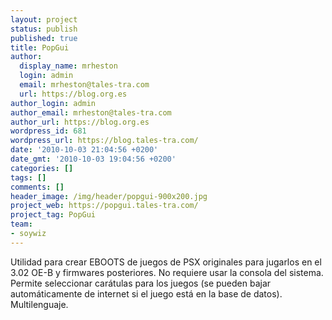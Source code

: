 ```yaml
---
layout: project
status: publish
published: true
title: PopGui
author:
  display_name: mrheston
  login: admin
  email: mrheston@tales-tra.com
  url: https://blog.org.es
author_login: admin
author_email: mrheston@tales-tra.com
author_url: https://blog.org.es
wordpress_id: 681
wordpress_url: https://blog.tales-tra.com/
date: '2010-10-03 21:04:56 +0200'
date_gmt: '2010-10-03 19:04:56 +0200'
categories: []
tags: []
comments: []
header_image: /img/header/popgui-900x200.jpg
project_web: https://popgui.tales-tra.com/
project_tag: PopGui
team:
- soywiz
---
```

Utilidad para crear EBOOTS de juegos de PSX originales para jugarlos en el
3.02 OE-B y firmwares posteriores. No requiere usar la consola del sistema.
Permite seleccionar carátulas para los juegos (se pueden bajar automáticamente
de internet si el juego está en la base de datos). Multilenguaje.
